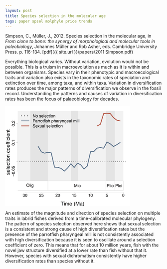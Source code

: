 ```yaml
---
layout: post
title: Species selection in the molecular age
tags: paper spsel molphylo price trends
---
```


Simpson, C., Müller, J., 2012. Species selection in the molecular age, in _From clone to bone: the synergy of morphological and molecular tools in paleobiology_, Johannes Müller and Rob Asher, eds. Cambridge University Press. p. 116-134. [pdf]({{ site.url }}/papers/2011 Simpson.pdf)



Everything biological varies. Without variation, evolution would not be possible. This is a truism in macroevolution as much as it is within and between organisms. Species vary in their phenotypic and macroecological traits and variation also exists in the taxonomic rates of speciation and extinction over time, among taxa, and within taxa. Variation in diversification rates produces the major patterns of diversification we observe in the fossil record. Understanding the patterns and causes of variation in diversification rates has been the focus of palaeobiology for decades.


<div class="container">
	<div class="row">

<div class="seven columns">
<img src="/assets/img/labrid-sel.png"  width = "400px"/></div>
    <div class="five columns">
    <p> An estimate of the magnitude and direction of species selection on multiple traits in labrid fishes derived from a time-calibrated molecular phylogeny. The pattern of species selection observed here shows that sexual selection is a consistent and strong cause of high diversification rates but the presence of the parrotfish pharyngeal mill is not consistently associated with high diversification because it is seen to oscillate around a selection coefficient of zero. This means that for about 10 million years, fish with the novel jaw structure diversified at a lower rate than fish without that it. However, species with sexual dichromatism consistently have higher diversification rates than species without it.</p></div>
  </div>
 </div>



